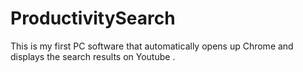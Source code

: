 # ProductivitySearch
This is my first PC software that automatically opens up Chrome and displays the search results on Youtube .
